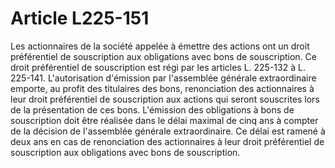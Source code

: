 # Article L225-151

Les actionnaires de la société appelée à émettre des actions ont un droit préférentiel de souscription aux obligations avec bons de souscription. Ce droit préférentiel de souscription est régi par les articles L. 225-132 à L. 225-141.   L'autorisation d'émission par l'assemblée générale extraordinaire emporte, au profit des titulaires des bons, renonciation des actionnaires à leur droit préférentiel de souscription aux actions qui seront souscrites lors de la présentation de ces bons.   L'émission des obligations à bons de souscription doit être réalisée dans le délai maximal de cinq ans à compter de la décision de l'assemblée générale extraordinaire. Ce délai est ramené à deux ans en cas de renonciation des actionnaires à leur droit préférentiel de souscription aux obligations avec bons de souscription.